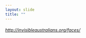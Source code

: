 ```yaml
---
layout: slide
title: ""
---
```


<section data-background-image="{{site.baseurl}}/assets/images/faces.jpg">
<h6><a class="external" href="http://invisibleaustralians.org/faces/">http://invisibleaustralians.org/faces/</a></h6>
</section> 

